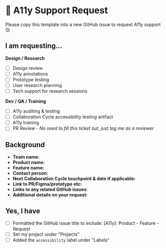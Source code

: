 # 🔧 A11y Support Request

Please copy this template into a new GitHub issue to request A11y support 😊

## I am requesting...

**Design / Research**

- [ ]  Design review
- [ ]  A11y annotations
- [ ]  Prototype testing
- [ ]  User research planning
- [ ]  Tech support for research sessions

**Dev / QA / Training**

- [ ]  A11y auditing & testing
- [ ]  Collaboration Cycle accessibility testing artifact
- [ ]  A11y training
- [ ]  PR Review - *No need to fill this ticket out, just tag me as a reviewer*

## Background
- **Team name:**
- **Product name:**
- **Feature name:**
- **Contact person:**
- **Next Collaboration Cycle touchpoint & date if applicable:**
- **Link to PR/Figma/prototype etc:**
- **Links to any related GitHub issues**:
- **Additional details on your request:**

## Yes, I have

- [ ]  Formatted the GitHub issue title to include: [A11y]: Product - Feature - Request
- [ ]  Set my project under "Projects"
- [ ]  Added the `accessibility` label under "Labels"
